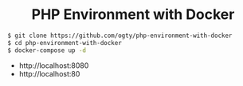 <h1 align="center">PHP Environment with Docker</h1>

```zsh
$ git clone https://github.com/ogty/php-environment-with-docker
$ cd php-environment-with-docker
$ docker-compose up -d
```

- http://localhost:8080
- http://localhost:80

